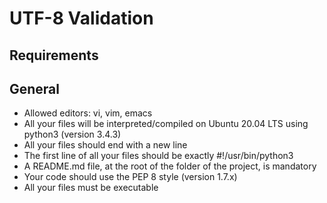 # UTF-8 Validation
## Requirements
## General
- Allowed editors: vi, vim, emacs<br>
- All your files will be interpreted/compiled on Ubuntu 20.04 LTS using python3 (version 3.4.3)<br>
- All your files should end with a new line<br>
- The first line of all your files should be exactly #!/usr/bin/python3<br>
- A README.md file, at the root of the folder of the project, is mandatory<br>
- Your code should use the PEP 8 style (version 1.7.x)<br>
- All your files must be executable<br>

